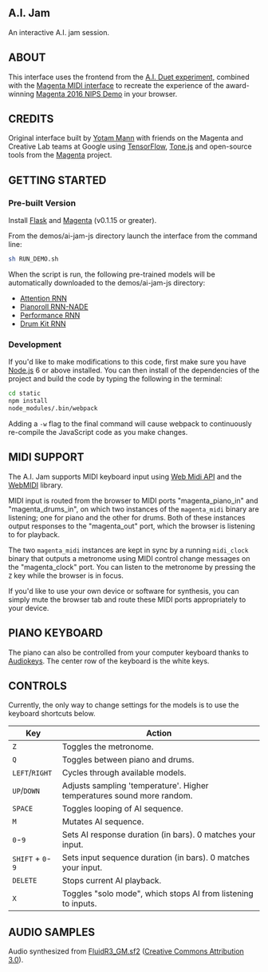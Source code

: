 ## A.I. Jam

An interactive A.I. jam session.

## ABOUT

This interface uses the frontend from the [A.I. Duet experiment](https://github.com/googlecreativelab/aiexperiments-ai-duet), combined with the [Magenta MIDI interface](/magenta/interfaces/midi/README.md) to recreate the experience of the award-winning [Magenta 2016 NIPS Demo](https://magenta.tensorflow.org/2016/12/16/nips-demo) in your browser.

## CREDITS

Original interface built by [Yotam Mann](https://github.com/tambien) with friends on the Magenta and Creative Lab teams at Google using [TensorFlow](https://tensorflow.org), [Tone.js](https://github.com/Tonejs/Tone.js) and open-source tools from the [Magenta](https://magenta.tensorflow.org/) project.

## GETTING STARTED

### Pre-built Version

Install [Flask](http://flask.pocoo.org/) and [Magenta](/README.md#Installation) (v0.1.15 or greater).

From the demos/ai-jam-js directory launch the interface from the command line:

```bash
sh RUN_DEMO.sh
```

When the script is run, the following pre-trained models will be automatically downloaded to the demos/ai-jam-js directory:

* [Attention RNN](/magenta/models/melody_rnn/README.md#attention)
* [Pianoroll RNN-NADE](/magenta/models/pianoroll_rnn_nade/README.md)
* [Performance RNN](/magenta/models/performance_rnn/README.md)
* [Drum Kit RNN](/magenta/models/drums_rnn/README.md)

### Development

If you'd like to make modifications to this code, first make sure you have [Node.js](https://nodejs.org) 6 or above installed. You can then install of the dependencies of the project and build the code by typing the following in the terminal:

```bash
cd static
npm install
node_modules/.bin/webpack
```

Adding a `-w` flag to the final command will cause webpack to continuously re-compile the JavaScript code as you make changes.

## MIDI SUPPORT

The A.I. Jam supports MIDI keyboard input using [Web Midi API](https://webaudio.github.io/web-midi-api/) and the [WebMIDI](https://github.com/cotejp/webmidi) library.

MIDI input is routed from the browser to MIDI ports "magenta_piano_in" and "magenta_drums_in", on which two instances of the `magenta_midi` binary are listening; one for piano and the other for drums. Both of these instances output responses to the "magenta_out" port, which the browser is listening to for playback.

The two `magenta_midi` instances are kept in sync by a running `midi_clock` binary that outputs a metronome using MIDI control change messages on the "magenta_clock" port. You can listen to the metronome by pressing the `Z` key while the browser is in focus.

If you'd like to use your own device or software for synthesis, you can simply mute the browser tab and route these MIDI ports appropriately to your device.

## PIANO KEYBOARD

The piano can also be controlled from your computer keyboard thanks to [Audiokeys](https://github.com/kylestetz/AudioKeys). The center row of the keyboard is the white keys.

## CONTROLS

Currently, the only way to change settings for the models is to use the keyboard
shortcuts below.

| Key              | Action |
|------------------|--------|
| `Z`              | Toggles the metronome. |
| `Q`              | Toggles between piano and drums. |
| `LEFT`/`RIGHT`   | Cycles through available models. |
| `UP`/`DOWN`      | Adjusts sampling 'temperature'. Higher temperatures sound more random. |
| `SPACE`          | Toggles looping of AI sequence. |
| `M`              | Mutates AI sequence. |
| `0`-`9`          | Sets AI response duration (in bars). 0 matches your input. |
| `SHIFT` + `0`-`9`| Sets input sequence duration (in bars). 0 matches your input. |
| `DELETE`         | Stops current AI playback. |
| `X`              | Toggles "solo mode", which stops AI from listening to inputs. |

## AUDIO SAMPLES

Audio synthesized from [FluidR3_GM.sf2](http://www.musescore.org/download/fluid-soundfont.tar.gz) ([Creative Commons Attribution 3.0](https://creativecommons.org/licenses/by/3.0/)).
